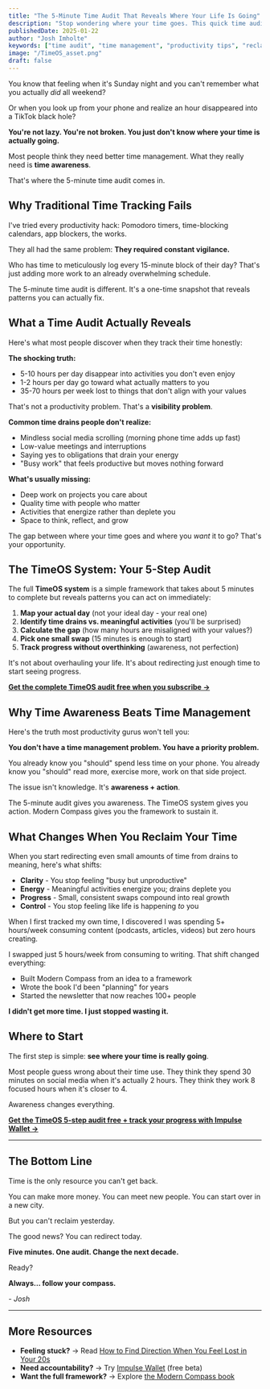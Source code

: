```yaml
---
title: "The 5-Minute Time Audit That Reveals Where Your Life Is Going"
description: "Stop wondering where your time goes. This quick time audit reveals your biggest time drains and helps you reclaim hours for what actually matters."
publishedDate: 2025-01-22
author: "Josh Imholte"
keywords: ["time audit", "time management", "productivity tips", "reclaim time", "where does time go"]
image: "/TimeOS_asset.png"
draft: false
---
```


You know that feeling when it's Sunday night and you can't remember what you actually *did* all weekend?

Or when you look up from your phone and realize an hour disappeared into a TikTok black hole?

**You're not lazy. You're not broken. You just don't know where your time is actually going.**

Most people think they need better time management. What they really need is **time awareness**.

That's where the 5-minute time audit comes in.

## Why Traditional Time Tracking Fails

I've tried every productivity hack: Pomodoro timers, time-blocking calendars, app blockers, the works.

They all had the same problem: **They required constant vigilance.**

Who has time to meticulously log every 15-minute block of their day? That's just adding more work to an already overwhelming schedule.

The 5-minute time audit is different. It's a one-time snapshot that reveals patterns you can actually fix.

## What a Time Audit Actually Reveals

Here's what most people discover when they track their time honestly:

**The shocking truth:**
- 5-10 hours per day disappear into activities you don't even enjoy
- 1-2 hours per day go toward what actually matters to you
- 35-70 hours per week lost to things that don't align with your values

That's not a productivity problem. That's a **visibility problem**.

**Common time drains people don't realize:**
- Mindless social media scrolling (morning phone time adds up fast)
- Low-value meetings and interruptions
- Saying yes to obligations that drain your energy
- "Busy work" that feels productive but moves nothing forward

**What's usually missing:**
- Deep work on projects you care about
- Quality time with people who matter
- Activities that energize rather than deplete you
- Space to think, reflect, and grow

The gap between where your time goes and where you *want* it to go? That's your opportunity.

## The TimeOS System: Your 5-Step Audit

The full **TimeOS system** is a simple framework that takes about 5 minutes to complete but reveals patterns you can act on immediately:

1. **Map your actual day** (not your ideal day - your real one)
2. **Identify time drains vs. meaningful activities** (you'll be surprised)
3. **Calculate the gap** (how many hours are misaligned with your values?)
4. **Pick one small swap** (15 minutes is enough to start)
5. **Track progress without overthinking** (awareness, not perfection)

It's not about overhauling your life. It's about redirecting just enough time to start seeing progress.

**[Get the complete TimeOS audit free when you subscribe →](/newsletter)**

## Why Time Awareness Beats Time Management

Here's the truth most productivity gurus won't tell you:

**You don't have a time management problem. You have a priority problem.**

You already know you "should" spend less time on your phone. You already know you "should" read more, exercise more, work on that side project.

The issue isn't knowledge. It's **awareness + action**.

The 5-minute audit gives you awareness.
The TimeOS system gives you action.
Modern Compass gives you the framework to sustain it.

## What Changes When You Reclaim Your Time

When you start redirecting even small amounts of time from drains to meaning, here's what shifts:

- **Clarity** - You stop feeling "busy but unproductive"
- **Energy** - Meaningful activities energize you; drains deplete you
- **Progress** - Small, consistent swaps compound into real growth
- **Control** - You stop feeling like life is happening *to* you

When I first tracked my own time, I discovered I was spending 5+ hours/week consuming content (podcasts, articles, videos) but zero hours creating.

I swapped just 5 hours/week from consuming to writing. That shift changed everything:
- Built Modern Compass from an idea to a framework
- Wrote the book I'd been "planning" for years
- Started the newsletter that now reaches 100+ people

**I didn't get more time. I just stopped wasting it.**

## Where to Start

The first step is simple: **see where your time is really going**.

Most people guess wrong about their time use. They think they spend 30 minutes on social media when it's actually 2 hours. They think they work 8 focused hours when it's closer to 4.

Awareness changes everything.

**[Get the TimeOS 5-step audit free + track your progress with Impulse Wallet →](/newsletter)**

---

## The Bottom Line

Time is the only resource you can't get back.

You can make more money. You can meet new people. You can start over in a new city.

But you can't reclaim yesterday.

The good news? You can redirect today.

**Five minutes. One audit. Change the next decade.**

Ready?

**Always... follow your compass.**

*- Josh*

---

## More Resources

- **Feeling stuck?** → Read [How to Find Direction When You Feel Lost in Your 20s](/blog/find-direction-lost-twenties)
- **Need accountability?** → Try [Impulse Wallet](https://impulsewallet.themoderncompass.io) (free beta)
- **Want the full framework?** → Explore [the Modern Compass book](/book)

